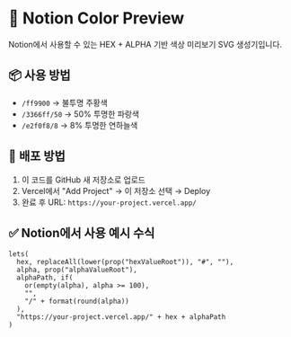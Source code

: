 # 🎨 Notion Color Preview

Notion에서 사용할 수 있는 HEX + ALPHA 기반 색상 미리보기 SVG 생성기입니다.

## 📦 사용 방법

- `/ff9900` → 불투명 주황색
- `/3366ff/50` → 50% 투명한 파랑색
- `/e2f0f8/8` → 8% 투명한 연하늘색

## 🚀 배포 방법

1. 이 코드를 GitHub 새 저장소로 업로드
2. Vercel에서 "Add Project" → 이 저장소 선택 → Deploy
3. 완료 후 URL: `https://your-project.vercel.app/`

## ✅ Notion에서 사용 예시 수식

```notion
lets(
  hex, replaceAll(lower(prop("hexValueRoot")), "#", ""),
  alpha, prop("alphaValueRoot"),
  alphaPath, if(
    or(empty(alpha), alpha >= 100),
    "",
    "/" + format(round(alpha))
  ),
  "https://your-project.vercel.app/" + hex + alphaPath
)
